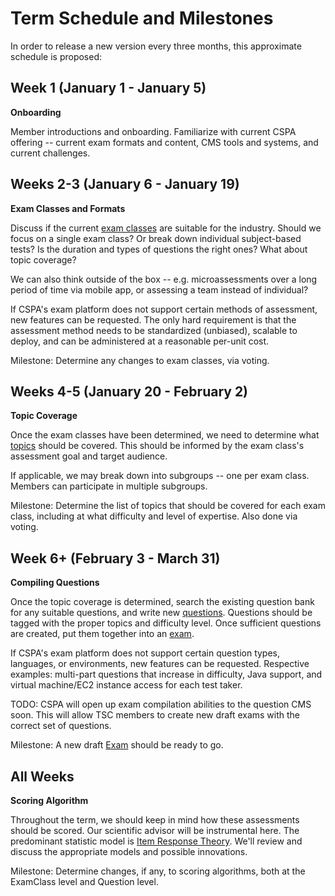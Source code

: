 # Term Schedule and Milestones

In order to release a new version every three months, this approximate schedule is proposed:

## Week 1 (January 1 - January 5)
**Onboarding**

Member introductions and onboarding.  Familiarize with current CSPA offering -- current exam formats and content, CMS tools and systems, and current challenges.

## Weeks 2-3 (January 6 - January 19)
**Exam Classes and Formats**

Discuss if the current [exam classes](./schema/ExamClass.md) are suitable for the industry.  Should we focus on a single exam class?  Or break down individual subject-based tests?  Is the duration and types of questions the right ones?  What about topic coverage?

We can also think outside of the box -- e.g. microassessments over a long period of time via mobile app, or assessing a team instead of individual?

If CSPA's exam platform does not support certain methods of assessment, new features can be requested.  The only hard requirement is that the assessment method needs to be standardized (unbiased), scalable to deploy, and can be administered at a reasonable per-unit cost.

Milestone: Determine any changes to exam classes, via voting.

## Weeks 4-5 (January 20 - February 2)
**Topic Coverage**

Once the exam classes have been determined, we need to determine what [topics](./schema/Topic.md) should be covered.  This should be informed by the exam class's assessment goal and target audience.

If applicable, we may break down into subgroups -- one per exam class.  Members can participate in multiple subgroups.

Milestone: Determine the list of topics that should be covered for each exam class, including at what difficulty and level of expertise.  Also done via voting.

## Week 6+ (February 3 - March 31)
**Compiling Questions**

Once the topic coverage is determined, search the existing question bank for any suitable questions, and write new [questions](./schema/Question.md).  Questions should be tagged with the proper topics and difficulty level.  Once sufficient questions are created, put them together into an [exam](./schema/Exam.md).

If CSPA's exam platform does not support certain question types, languages, or environments, new features can be requested.  Respective examples: multi-part questions that increase in difficulty, Java support, and virtual machine/EC2 instance access for each test taker.

TODO: CSPA will open up exam compilation abilities to the question CMS soon.  This will allow TSC members to create new draft exams with the correct set of questions.

Milestone: A new draft [Exam](./schema/Exam.md) should be ready to go.

## All Weeks
**Scoring Algorithm**

Throughout the term, we should keep in mind how these assessments should be scored.  Our scientific advisor will be instrumental here.  The predominant statistic model is [Item Response Theory](https://en.wikipedia.org/wiki/Item_response_theory).  We'll review and discuss the appropriate models and possible innovations.

Milestone: Determine changes, if any, to scoring algorithms, both at the ExamClass level and Question level.
